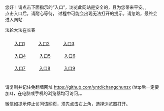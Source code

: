 您好！请点击下面指示的“入口”，浏览此网站是安全的，且为您带来平安。。 <br/>
点击入口后，请耐心等待， 过程中可能会出现无法打开的提示，请忽略，最终会进入网站. </br>

法轮大法在长春<br/>
<div style="padding:10px"><a style="margin:20px" target="_blank" href="https://durywj2l89mom.cloudfront.net/2Qpsp?kfrjpav" id="ccLink1" rel="nofollow">入口1</a> <a target="_blank" style="margin:20px" href="https://d1jnjw6co9k12q.cloudfront.net/2Qpsp?qwdfg" id="ccLink2" rel="nofollow">入口2</a> <a style="margin:20px" target="_blank" href="https://d1a4cua2u1tdlg.cloudfront.net/2Qpsp?ttbapd" id="ccLink3" rel="nofollow">入口3</a></div>

<div style="padding:10px" ><a style="margin:20px" target="_blank" href="https://durywj2l89mom.cloudfront.net/2Qpsp?kfrjpav" id="ccLink4" rel="nofollow">入口4</a> <a style="margin:20px" href="https://d1jnjw6co9k12q.cloudfront.net/2Qpsp?qwdfg" target="_blank" id="ccLink5" rel="nofollow">入口5</a> <a style="margin:20px" href="https://d1a4cua2u1tdlg.cloudfront.net/2Qpsp?ttbapd" target="_blank" id="ccLink6" rel="nofollow">入口6</a></div>

<div style="padding:10px"><a style="margin:20px" target="_blank" href="https://durywj2l89mom.cloudfront.net/2Qpsp?kfrjpav" id="ccLink7" rel="nofollow">入口7</a> <a style="margin:20px" href="https://d1jnjw6co9k12q.cloudfront.net/2Qpsp?qwdfg" target="_blank" id="ccLink8" rel="nofollow">入口8</a> <a style="margin:20px" target="_blank" href="https://d1a4cua2u1tdlg.cloudfront.net/2Qpsp?ttbapd" id="ccLink9" rel="nofollow">入口9</a></div>

<br/>



请复制并记住免翻墙网址 https://github.com/yntd/changchunzx (http后一定要加s)，在电脑或手机的浏览器均可访问。。<br/>

微信如提示停止访问该网页，须先点击右上角，选择浏览器打开。
